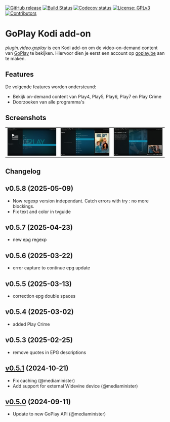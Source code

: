 [![GitHub release](https://img.shields.io/github/v/release/add-ons/plugin.video.goplay?display_name=tag)](https://github.com/add-ons/plugin.video.goplay/releases)
[![Build Status](https://img.shields.io/github/actions/workflow/status/add-ons/plugin.video.goplay/ci.yml?branch=master)](https://github.com/add-ons/plugin.video.goplay/actions?query=branch%3Amaster)
[![Codecov status](https://img.shields.io/codecov/c/github/add-ons/plugin.video.goplay/master)](https://codecov.io/gh/add-ons/plugin.video.goplay/branch/master)
[![License: GPLv3](https://img.shields.io/badge/License-GPLv3-yellow.svg)](https://opensource.org/licenses/GPL-3.0)
[![Contributors](https://img.shields.io/github/contributors/add-ons/plugin.video.goplay.svg)](https://github.com/add-ons/plugin.video.goplay/graphs/contributors)

# GoPlay Kodi add-on

*plugin.video.goplay* is een Kodi add-on om de video-on-demand content van [GoPlay](https://www.goplay.be/) te bekijken. Hiervoor dien je eerst een
account op [goplay.be](https://www.goplay.be/) aan te maken.

## Features

De volgende features worden ondersteund:
* Bekijk on-demand content van Play4, Play5, Play6, Play7 en Play Crime
* Doorzoeken van alle programma's

## Screenshots

<table>
  <tr>
    <td><img src="resources/screenshot01.jpg" width=270></td>
    <td><img src="resources/screenshot02.jpg" width=270></td>
    <td><img src="resources/screenshot03.jpg" width=270></td>
  </tr>
 </table>

## Changelog
## v0.5.8 (2025-05-09)
- Now regexp version independant. Catch errors with try : no more blockings.
- Fix text and color in tvguide
## v0.5.7 (2025-04-23)
- new epg regexp
## v0.5.6 (2025-03-22)
- error capture to continue epg update
## v0.5.5 (2025-03-13)
- correction epg double spaces
## v0.5.4 (2025-03-02)
- added Play Crime
## v0.5.3 (2025-02-25)
- remove quotes in EPG descriptions

## [v0.5.1](https://github.com/add-ons/plugin.video.goplay/tree/v0.5.1) (2024-10-21)

- Fix caching (@mediaminister)
- Add support for external Widevine device (@mediaminister)

## [v0.5.0](https://github.com/add-ons/plugin.video.goplay/tree/v0.5.0) (2024-09-11)

- Update to new GoPlay API (@mediaminister)
